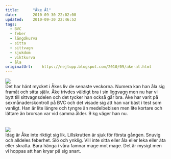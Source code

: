 ```yaml
---
title:		"Åke Ål"
date:		2010-09-30 22:02:00
updated:	2010-09-30 22:46:52
tags: 
  - BVC
  - feber
  - längdkurva
  - sitta
  - sittvagn
  - sjukdom
  - viktkurva
  - åla	
originalUrl:	https://nejtupp.blogspot.com/2010/09/ake-al.html
---
```


<img src="../../../../img/Kring+Ebbehill-_MG_3105.jpg"><br>Det har hänt mycket i Åkes liv de senaste veckorna. Numera kan han åla sig framåt och sitta själv. Åke trivdes väldigt bra i sin liggvagn men nu har vi bytt till sittvagnsdelen och det tycker han också går bra. Åke har varit på sexmånaderskontroll på BVC och det visade sig att han var bäst i test som vanligt. Han är lite längre och tyngre än medelbebisen men lite kortare och lättare än brorsan var vid samma ålder. 9 kg väger han nu.<br><br><br><img src="../../../../img/ake-kurva6-anonym.png"><br>Idag är Åke inte riktigt sig lik. Lillskrutten är sjuk för första gången. Snuvig och alldeles feberhet. Slö och ynklig. Vill inte sitta eller åla eller leka eller äta eller skratta. Bara hänga i våra famnar mage mot mage. Det är mysigt men vi hoppas att han kryar på sig snart.
<!-- no comments on this post -->